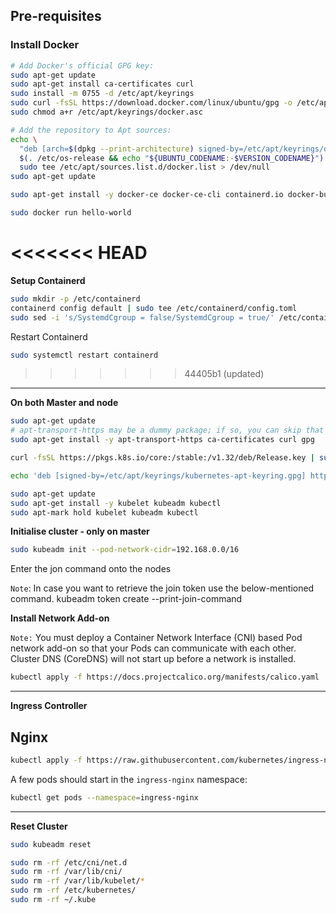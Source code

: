 ## Pre-requisites

### Install Docker

```bash
# Add Docker's official GPG key:
sudo apt-get update
sudo apt-get install ca-certificates curl
sudo install -m 0755 -d /etc/apt/keyrings
sudo curl -fsSL https://download.docker.com/linux/ubuntu/gpg -o /etc/apt/keyrings/docker.asc
sudo chmod a+r /etc/apt/keyrings/docker.asc

# Add the repository to Apt sources:
echo \
  "deb [arch=$(dpkg --print-architecture) signed-by=/etc/apt/keyrings/docker.asc] https://download.docker.com/linux/ubuntu \
  $(. /etc/os-release && echo "${UBUNTU_CODENAME:-$VERSION_CODENAME}") stable" | \
  sudo tee /etc/apt/sources.list.d/docker.list > /dev/null
sudo apt-get update

sudo apt-get install -y docker-ce docker-ce-cli containerd.io docker-buildx-plugin docker-compose-plugin 

sudo docker run hello-world
```
<<<<<<< HEAD
=======
**Setup Containerd**

```bash
sudo mkdir -p /etc/containerd
containerd config default | sudo tee /etc/containerd/config.toml
sudo sed -i 's/SystemdCgroup = false/SystemdCgroup = true/' /etc/containerd/config.toml
```
Restart Containerd 

```bash
sudo systemctl restart containerd
```
>>>>>>> 44405b1 (updated)

---

**On both Master and node**

```bash
sudo apt-get update
# apt-transport-https may be a dummy package; if so, you can skip that package
sudo apt-get install -y apt-transport-https ca-certificates curl gpg

curl -fsSL https://pkgs.k8s.io/core:/stable:/v1.32/deb/Release.key | sudo gpg --dearmor -o /etc/apt/keyrings/kubernetes-apt-keyring.gpg

echo 'deb [signed-by=/etc/apt/keyrings/kubernetes-apt-keyring.gpg] https://pkgs.k8s.io/core:/stable:/v1.32/deb/ /' | sudo tee /etc/apt/sources.list.d/kubernetes.list

sudo apt-get update
sudo apt-get install -y kubelet kubeadm kubectl
sudo apt-mark hold kubelet kubeadm kubectl
```

**Initialise cluster - only on master**

```bash
sudo kubeadm init --pod-network-cidr=192.168.0.0/16
```

Enter the jon command onto the nodes

`Note`: In case you want to retrieve the join token use the below-mentioned command.
kubeadm token create --print-join-command

**Install Network Add-on**

`Note:` You must deploy a Container Network Interface (CNI) based Pod network add-on so that your Pods can communicate with each other. Cluster DNS (CoreDNS) will not start up before a network is installed.

```bash
kubectl apply -f https://docs.projectcalico.org/manifests/calico.yaml
```

---

**Ingress Controller**

## Nginx

```bash
kubectl apply -f https://raw.githubusercontent.com/kubernetes/ingress-nginx/controller-v1.12.1/deploy/static/provider/cloud/deploy.yaml
```
A few pods should start in the `ingress-nginx` namespace:

```bash
kubectl get pods --namespace=ingress-nginx
```

---

**Reset Cluster**

```bash
sudo kubeadm reset

sudo rm -rf /etc/cni/net.d
sudo rm -rf /var/lib/cni/
sudo rm -rf /var/lib/kubelet/*
sudo rm -rf /etc/kubernetes/
sudo rm -rf ~/.kube
```